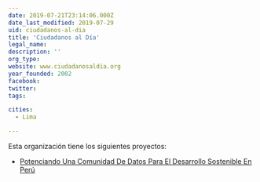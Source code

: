 ```yaml
---
date: 2019-07-21T23:14:06.000Z
date_last_modified: 2019-07-29
uid: ciudadanos-al-dia
title: 'Ciudadanos al Día'
legal_name: 
description: ''
org_type: 
website: www.ciudadanosaldia.org
year_founded: 2002
facebook: 
twitter: 
tags:

cities: 
  - Lima

---
```


Esta organización tiene los siguientes proyectos:

- [Potenciando Una Comunidad De Datos Para El Desarrollo Sostenible En Perú](/proyectos/potenciando-una-comunidad-de-datos-para-el-desarrollo-sostenible-en-peru)
